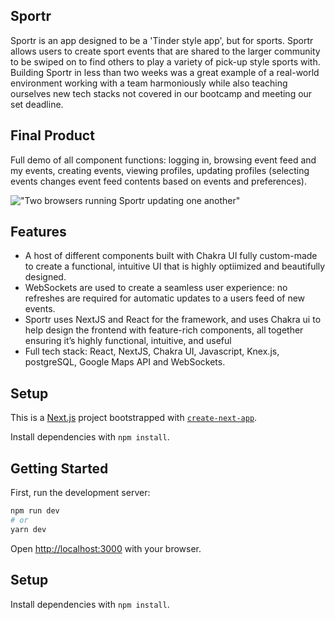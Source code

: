 
## Sportr
Sportr is an app designed to be a 'Tinder style app', but for sports. Sportr allows users to create sport events that are shared to the larger community to be swiped on to find others to play a variety of pick-up style sports with. Building Sportr in less than two weeks was a great example of a real-world environment working with a team harmoniously while also teaching ourselves new tech stacks not covered in our bootcamp and meeting our set deadline.

## Final Product

Full demo of all component functions: logging in, browsing event feed and my events, creating events, viewing profiles, updating profiles (selecting events changes event feed contents based on events and preferences).

!["Two browsers running Sportr updating one another"](https://github.com/christopherdegroot/Sportr/blob/main/public/images/ezgif.com-gif-maker%20(5).gif?raw=true)

## Features

- A host of different components built with Chakra UI fully custom-made to create a functional, intuitive UI that is highly optiimized and beautifully designed. 
- WebSockets are used to create a seamless user experience: no refreshes are required for automatic updates to a users feed of new events.
- Sportr uses NextJS and React for the framework, and uses Chakra ui to help design the frontend with feature-rich components, all together ensuring it’s highly functional, intuitive, and useful
- Full tech stack: React, NextJS, Chakra UI, Javascript, Knex.js, postgreSQL, Google Maps API and WebSockets.

## Setup

This is a [Next.js](https://nextjs.org/) project bootstrapped with [`create-next-app`](https://github.com/vercel/next.js/tree/canary/packages/create-next-app).

Install dependencies with `npm install`.

## Getting Started

First, run the development server:

```bash
npm run dev
# or
yarn dev
```

Open [http://localhost:3000](http://localhost:3000) with your browser.





## Setup

Install dependencies with `npm install`.



